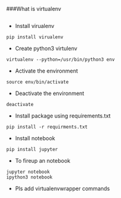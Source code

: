 ###What is virtualenv 
```
```

* Install virualenv
```
pip install virualenv
```

* Create python3 virtulenv
```
virtualenv --python=/usr/bin/python3 env
```

* Activate the environment
```
source env/bin/activate
```

* Deactivate the environment
```
deactivate
```

* Install package using requirements.txt
```
pip install -r requirments.txt
```

* Install notebook
```
pip install jupyter
```

* To fireup an notebook
```
jupyter notebook   
ipython3 notebook
```

* Pls add virtualenvwrapper commands
```
```
